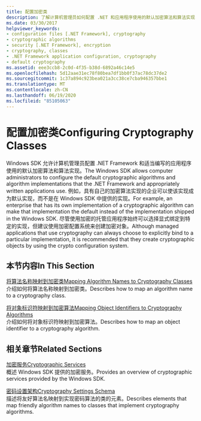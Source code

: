 ```yaml
---
title: 配置加密类
description: 了解计算机管理员如何配置 .NET 和应用程序使用的默认加密算法和算法实现。
ms.date: 03/30/2017
helpviewer_keywords:
- configuration files [.NET Framework], cryptography
- cryptographic algorithms
- security [.NET Framework], encryption
- cryptography, classes
- .NET Framework application configuration, cryptography
- default cryptography
ms.assetid: eee3ccb8-2c0d-4f35-b38d-6892a46c14e5
ms.openlocfilehash: 5d12aae31ec78f80bea7df1bb0f37ac78dc37de2
ms.sourcegitcommit: 1c37a894c923bea021a3cc38ce7cba946357bbe1
ms.translationtype: MT
ms.contentlocale: zh-CN
ms.lasthandoff: 06/19/2020
ms.locfileid: "85105063"
---
```

# <a name="configuring-cryptography-classes"></a><span data-ttu-id="0440f-103">配置加密类</span><span class="sxs-lookup"><span data-stu-id="0440f-103">Configuring Cryptography Classes</span></span>
<span data-ttu-id="0440f-104">Windows SDK 允许计算机管理员配置 .NET Framework 和适当编写的应用程序使用的默认加密算法和算法实现。</span><span class="sxs-lookup"><span data-stu-id="0440f-104">The Windows SDK allows computer administrators to configure the default cryptographic algorithms and algorithm implementations that the .NET Framework and appropriately written applications use.</span></span>  <span data-ttu-id="0440f-105">例如，具有自己的加密算法实现的企业可以使该实现成为默认实现，而不是在 Windows SDK 中提供的实现。</span><span class="sxs-lookup"><span data-stu-id="0440f-105">For example, an enterprise that has its own implementation of a cryptographic algorithm can make that implementation the default instead of the implementation shipped in the Windows SDK.</span></span> <span data-ttu-id="0440f-106">尽管使用加密的托管应用程序始终可以选择显式绑定到特定的实现，但建议使用加密配置系统来创建加密对象。</span><span class="sxs-lookup"><span data-stu-id="0440f-106">Although managed applications that use cryptography can always choose to explicitly bind to a particular implementation, it is recommended that they create cryptographic objects by using the crypto configuration system.</span></span>  
  
## <a name="in-this-section"></a><span data-ttu-id="0440f-107">本节内容</span><span class="sxs-lookup"><span data-stu-id="0440f-107">In This Section</span></span>  
 [<span data-ttu-id="0440f-108">将算法名称映射到加密类</span><span class="sxs-lookup"><span data-stu-id="0440f-108">Mapping Algorithm Names to Cryptography Classes</span></span>](map-algorithm-names-to-cryptography-classes.md)  
 <span data-ttu-id="0440f-109">介绍如何将算法名称映射到加密类。</span><span class="sxs-lookup"><span data-stu-id="0440f-109">Describes how to map an algorithm name to a cryptography class.</span></span>  
  
 [<span data-ttu-id="0440f-110">将对象标识符映射到加密算法</span><span class="sxs-lookup"><span data-stu-id="0440f-110">Mapping Object Identifiers to Cryptography Algorithms</span></span>](map-object-identifiers-to-cryptography-algorithms.md)  
 <span data-ttu-id="0440f-111">介绍如何将对象标识符映射到加密算法。</span><span class="sxs-lookup"><span data-stu-id="0440f-111">Describes how to map an object identifier to a cryptography algorithm.</span></span>  
  
## <a name="related-sections"></a><span data-ttu-id="0440f-112">相关章节</span><span class="sxs-lookup"><span data-stu-id="0440f-112">Related Sections</span></span>  
 [<span data-ttu-id="0440f-113">加密服务</span><span class="sxs-lookup"><span data-stu-id="0440f-113">Cryptographic Services</span></span>](../../standard/security/cryptographic-services.md)  
 <span data-ttu-id="0440f-114">概述 Windows SDK 提供的加密服务。</span><span class="sxs-lookup"><span data-stu-id="0440f-114">Provides an overview of cryptographic services provided by the Windows SDK.</span></span>  
  
 [<span data-ttu-id="0440f-115">密码设置架构</span><span class="sxs-lookup"><span data-stu-id="0440f-115">Cryptography Settings Schema</span></span>](./file-schema/cryptography/index.md)  
 <span data-ttu-id="0440f-116">描述将友好算法名映射到实现密码算法的类的元素。</span><span class="sxs-lookup"><span data-stu-id="0440f-116">Describes elements that map friendly algorithm names to classes that implement cryptography algorithms.</span></span>
